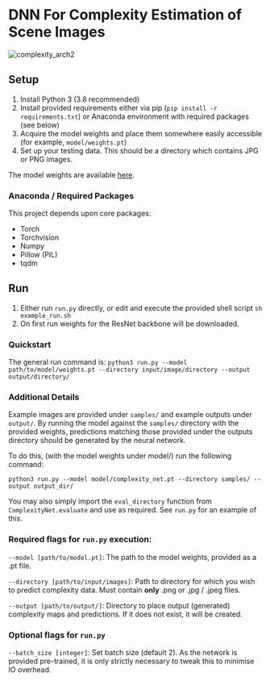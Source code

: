 # DNN For Complexity Estimation of Scene Images

![complexity_arch2](https://github.com/ckyleda/ComplexityNN/assets/3833991/faa80847-6403-4fb5-8f5b-bcdd415ca2a4)

## Setup

1. Install Python 3 (3.8 recommended)
2. Install provided requirements either via pip (`pip install -r requirements.txt`) or Anaconda environment with required packages (see below)
3. Acquire the model weights and place them somewhere easily accessible (for example, `model/weights.pt`)
4. Set up your testing data. This should be a directory which contains JPG or PNG images.

The model weights are available [here](https://github.com/ckyleda/ComplexityNN/releases/download/1.0.0/complexity_net.pt).

### Anaconda / Required Packages

This project depends upon core packages:

- Torch
- Torchvision
- Numpy
- Pillow (PIL)
- tqdm

## Run

1. Either run `run.py` directly, or edit and execute the provided shell script `sh example_run.sh`
2. On first run weights for the ResNet backbone will be downloaded. 

### Quickstart

The general run command is: `python3 run.py --model path/to/model/weights.pt --directory input/image/directory --output output/directory/`

### Additional Details

Example images are provided under `samples/` and example outputs under `output/`. 
By running the model against the `samples/` directory with the provided weights, predictions matching those 
provided under the outputs directory should be generated by the neural network. 

To do this, (with the model weights under model/) run the following command:

`python3 run.py --model model/complexity_net.pt --directory samples/ --output output_dir/`

You may also simply import the `eval_directory` function from `ComplexityNet.evaluate` and use as required.
See `run.py` for an example of this.

### Required flags for `run.py` execution:

`--model [path/to/model.pt]`: The path to the model weights, provided as a .pt file.

`--directory [path/to/input/images]`: Path to directory for which you wish to predict complexity data.
Must contain **only** .png or .jpg / .jpeg files.

`--output [path/to/output/]`: Directory to place output (generated) complexity maps and predictions.
If it does not exist, it will be created.

### Optional flags for `run.py`

`--batch_size [integer]`: Set batch size (default 2). As the network is provided pre-trained,
it is only strictly necessary to tweak this to minimise IO overhead.

